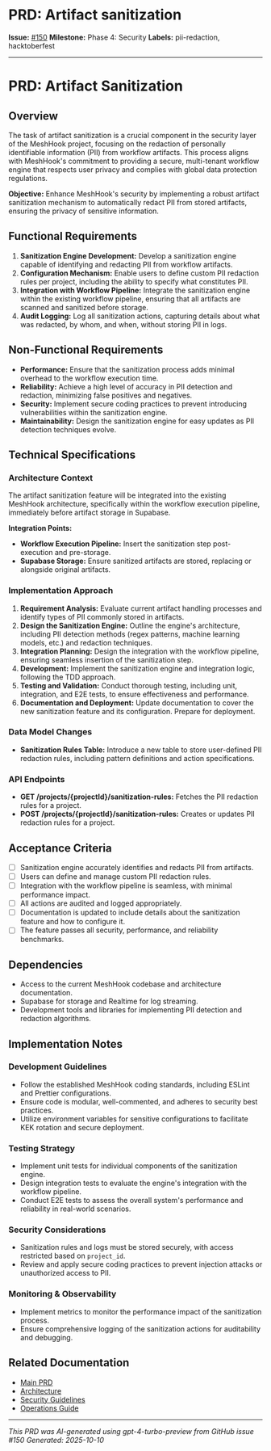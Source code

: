 # PRD: Artifact sanitization

**Issue:** [#150](https://github.com/profullstack/meshhook/issues/150)
**Milestone:** Phase 4: Security
**Labels:** pii-redaction, hacktoberfest

---

# PRD: Artifact Sanitization

## Overview

The task of artifact sanitization is a crucial component in the security layer of the MeshHook project, focusing on the redaction of personally identifiable information (PII) from workflow artifacts. This process aligns with MeshHook's commitment to providing a secure, multi-tenant workflow engine that respects user privacy and complies with global data protection regulations.

**Objective:** Enhance MeshHook's security by implementing a robust artifact sanitization mechanism to automatically redact PII from stored artifacts, ensuring the privacy of sensitive information.

## Functional Requirements

1. **Sanitization Engine Development:** Develop a sanitization engine capable of identifying and redacting PII from workflow artifacts.
2. **Configuration Mechanism:** Enable users to define custom PII redaction rules per project, including the ability to specify what constitutes PII.
3. **Integration with Workflow Pipeline:** Integrate the sanitization engine within the existing workflow pipeline, ensuring that all artifacts are scanned and sanitized before storage.
4. **Audit Logging:** Log all sanitization actions, capturing details about what was redacted, by whom, and when, without storing PII in logs.

## Non-Functional Requirements

- **Performance:** Ensure that the sanitization process adds minimal overhead to the workflow execution time.
- **Reliability:** Achieve a high level of accuracy in PII detection and redaction, minimizing false positives and negatives.
- **Security:** Implement secure coding practices to prevent introducing vulnerabilities within the sanitization engine.
- **Maintainability:** Design the sanitization engine for easy updates as PII detection techniques evolve.

## Technical Specifications

### Architecture Context

The artifact sanitization feature will be integrated into the existing MeshHook architecture, specifically within the workflow execution pipeline, immediately before artifact storage in Supabase.

**Integration Points:**
- **Workflow Execution Pipeline:** Insert the sanitization step post-execution and pre-storage.
- **Supabase Storage:** Ensure sanitized artifacts are stored, replacing or alongside original artifacts.

### Implementation Approach

1. **Requirement Analysis:** Evaluate current artifact handling processes and identify types of PII commonly stored in artifacts.
2. **Design the Sanitization Engine:** Outline the engine's architecture, including PII detection methods (regex patterns, machine learning models, etc.) and redaction techniques.
3. **Integration Planning:** Design the integration with the workflow pipeline, ensuring seamless insertion of the sanitization step.
4. **Development:** Implement the sanitization engine and integration logic, following the TDD approach.
5. **Testing and Validation:** Conduct thorough testing, including unit, integration, and E2E tests, to ensure effectiveness and performance.
6. **Documentation and Deployment:** Update documentation to cover the new sanitization feature and its configuration. Prepare for deployment.

### Data Model Changes

- **Sanitization Rules Table:** Introduce a new table to store user-defined PII redaction rules, including pattern definitions and action specifications.

### API Endpoints

- **GET /projects/{projectId}/sanitization-rules:** Fetches the PII redaction rules for a project.
- **POST /projects/{projectId}/sanitization-rules:** Creates or updates PII redaction rules for a project.

## Acceptance Criteria

- [ ] Sanitization engine accurately identifies and redacts PII from artifacts.
- [ ] Users can define and manage custom PII redaction rules.
- [ ] Integration with the workflow pipeline is seamless, with minimal performance impact.
- [ ] All actions are audited and logged appropriately.
- [ ] Documentation is updated to include details about the sanitization feature and how to configure it.
- [ ] The feature passes all security, performance, and reliability benchmarks.

## Dependencies

- Access to the current MeshHook codebase and architecture documentation.
- Supabase for storage and Realtime for log streaming.
- Development tools and libraries for implementing PII detection and redaction algorithms.

## Implementation Notes

### Development Guidelines

- Follow the established MeshHook coding standards, including ESLint and Prettier configurations.
- Ensure code is modular, well-commented, and adheres to security best practices.
- Utilize environment variables for sensitive configurations to facilitate KEK rotation and secure deployment.

### Testing Strategy

- Implement unit tests for individual components of the sanitization engine.
- Design integration tests to evaluate the engine's integration with the workflow pipeline.
- Conduct E2E tests to assess the overall system's performance and reliability in real-world scenarios.

### Security Considerations

- Sanitization rules and logs must be stored securely, with access restricted based on `project_id`.
- Review and apply secure coding practices to prevent injection attacks or unauthorized access to PII.

### Monitoring & Observability

- Implement metrics to monitor the performance impact of the sanitization process.
- Ensure comprehensive logging of the sanitization actions for auditability and debugging.

## Related Documentation

- [Main PRD](../PRD.md)
- [Architecture](../Architecture.md)
- [Security Guidelines](../Security.md)
- [Operations Guide](../Operations.md)

---

*This PRD was AI-generated using gpt-4-turbo-preview from GitHub issue #150*
*Generated: 2025-10-10*
